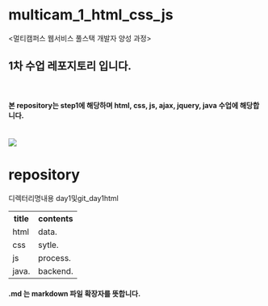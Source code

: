 # multicam_1_html_css_js
&lt;멀티캠퍼스 웹서비스 풀스택 개발자 양성 과정>
<br>
## 1차 수업 레포지토리 입니다.
<br>

#### 본 repository는 step1에 해당하며 html, css, js, ajax, jquery, java 수업에 해당합니다.

<br>
<img src="https://event.multicampus.com/backend/images/promotion/PR010149/pc/visual-06.png">

<br>
<h1>repository</h1>
<tabel>
  <tr><th>디렉터리명</th><th>내용</th></tr>
  <tr><td>day1및git_day1</td><td>html</td></tr>
</table>
  
<table>
  <tr><th>title</th><th>contents</th></tr>
  <tr><td>html</td><td>data.</td></tr>
  <tr><td>css</td><td>sytle.</td></tr>
  <tr><td>js</td><td>process.</td></tr>
  <tr><td>java.</td><td>backend.</td></tr>
</table>

#### .md 는 markdown 파일 확장자를 뜻합니다. 
